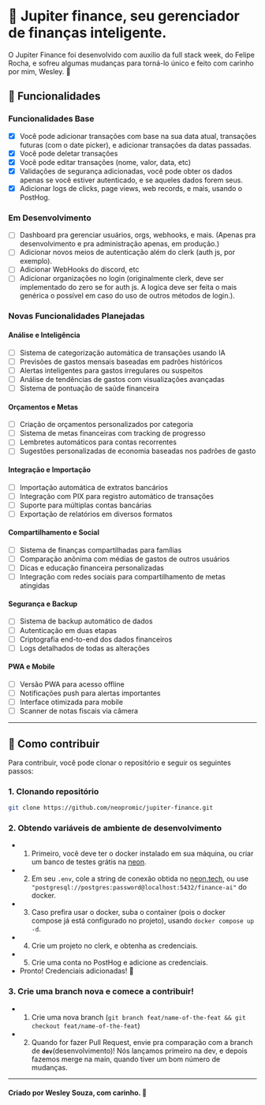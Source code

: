 # 💚 Jupiter finance, seu gerenciador de finanças inteligente.

O Jupiter Finance foi desenvolvido com auxilio da full stack week, do Felipe Rocha, e sofreu algumas mudanças para torná-lo único e feito com carinho por mim, Wesley. 💚

## 💚 Funcionalidades

### Funcionalidades Base
- [x] Você pode adicionar transações com base na sua data atual, transações futuras (com o date picker), e adicionar transações da datas passadas.
- [x] Você pode deletar transações
- [x] Você pode editar transações (nome, valor, data, etc)
- [x] Validações de segurança adicionadas, você pode obter os dados apenas se você estiver autenticado, e se aqueles dados forem seus.
- [x] Adicionar logs de clicks, page views, web records, e mais, usando o PostHog.

### Em Desenvolvimento
- [ ] Dashboard pra gerenciar usuários, orgs, webhooks, e mais. (Apenas pra desenvolvimento e pra administração apenas, em produção.)
- [ ] Adicionar novos meios de autenticação além do clerk (auth js, por exemplo).
- [ ] Adicionar WebHooks do discord, etc
- [ ] Adicionar organizações no login (originalmente clerk, deve ser implementado do zero se for auth js. A logica deve ser feita o mais genérica o possível em caso do uso de outros métodos de login.).

### Novas Funcionalidades Planejadas
#### Análise e Inteligência
- [ ] Sistema de categorização automática de transações usando IA
- [ ] Previsões de gastos mensais baseadas em padrões históricos
- [ ] Alertas inteligentes para gastos irregulares ou suspeitos
- [ ] Análise de tendências de gastos com visualizações avançadas
- [ ] Sistema de pontuação de saúde financeira

#### Orçamentos e Metas
- [ ] Criação de orçamentos personalizados por categoria
- [ ] Sistema de metas financeiras com tracking de progresso
- [ ] Lembretes automáticos para contas recorrentes
- [ ] Sugestões personalizadas de economia baseadas nos padrões de gasto

#### Integração e Importação
- [ ] Importação automática de extratos bancários
- [ ] Integração com PIX para registro automático de transações
- [ ] Suporte para múltiplas contas bancárias
- [ ] Exportação de relatórios em diversos formatos

#### Compartilhamento e Social
- [ ] Sistema de finanças compartilhadas para famílias
- [ ] Comparação anônima com médias de gastos de outros usuários
- [ ] Dicas e educação financeira personalizadas
- [ ] Integração com redes sociais para compartilhamento de metas atingidas

#### Segurança e Backup
- [ ] Sistema de backup automático de dados
- [ ] Autenticação em duas etapas
- [ ] Criptografia end-to-end dos dados financeiros
- [ ] Logs detalhados de todas as alterações

#### PWA e Mobile
- [ ] Versão PWA para acesso offline
- [ ] Notificações push para alertas importantes
- [ ] Interface otimizada para mobile
- [ ] Scanner de notas fiscais via câmera

---
## 💚 Como contribuir
Para contribuir, você pode clonar o repositório e seguir os seguintes passos:
### 1. Clonando repositório
```bash
git clone https://github.com/neopromic/jupiter-finance.git
```
### 2. Obtendo variáveis de ambiente de desenvolvimento
- 1. Primeiro, você deve ter o docker instalado em sua máquina, ou criar um banco de testes grátis na [neon](https://neon.tech).
- 2. Em seu `.env`, cole a string de conexão obtida no [neon.tech](https://neon.tech), ou use `"postgresql://postgres:password@localhost:5432/finance-ai"` do docker.
- 3. Caso prefira usar o docker, suba o container (pois o docker compose já está configurado no projeto), usando `docker compose up -d`.
- 4. Crie um projeto no clerk, e obtenha as credenciais.
- 5. Crie uma conta no PostHog e adicione as credenciais.
- Pronto! Credenciais adicionadas! 💚
### 3. Crie uma branch nova e comece a contribuir!
- 1. Crie uma nova branch (`git branch feat/name-of-the-feat && git checkout feat/name-of-the-feat`)
- 2. Quando for fazer Pull Request, envie pra comparação com a branch de **`dev`**(desenvolvimento)! Nós lançamos primeiro na dev, e depois fazemos merge na main, quando tiver um bom número de mudanças.
---
#### Criado por Wesley Souza, com carinho. 💚
